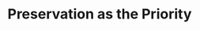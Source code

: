 ---
abstract: null
creators:
- Stokes, Paul
- Burland, Tamsin
date: null
document_url: https://services.phaidra.univie.ac.at/api/object/o:1424813/download
grand_parent: iPRES
institutions:
- Jisc
keywords: []
landing_page_url: https://phaidra.univie.ac.at/o:1424813
language: eng
layout: publication
license: All rights reserved
notes_url: null
parent: iPRES 2021
publication_type: lightning talk
size: 120341
slides_url: null
source_name: iPRES
stream_url: null
title: Preservation as the Priority
year: 2021
---